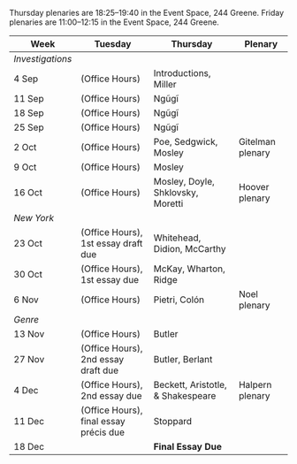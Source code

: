 
Thursday plenaries are 18:25–19:40 in the Event Space, 244 Greene. Friday
plenaries are 11:00–12:15 in the Event Space, 244 Greene.

| Week | Tuesday | Thursday | Plenary | 
-------| ------- | -------- | ------ |
*Investigations* ||||
4 Sep | (Office Hours) | Introductions, Miller |
11 Sep | (Office Hours) | Ngũgĩ | |
18 Sep | (Office Hours) | Ngũgĩ | |
25 Sep | (Office Hours) | Ngũgĩ | |
2 Oct | (Office Hours) | Poe, Sedgwick, Mosley | Gitelman plenary |
9 Oct | (Office Hours) | Mosley | |
16 Oct | (Office Hours) | Mosley, Doyle, Shklovsky, Moretti | Hoover plenary |
*New York* ||||
23 Oct | (Office Hours), 1st essay draft due | Whitehead, Didion, McCarthy | |
30 Oct | (Office Hours), 1st essay due | McKay, Wharton, Ridge| |
6 Nov | (Office Hours) | Pietri, Colón | Noel plenary |
*Genre* ||||
13 Nov | (Office Hours) | Butler | |
27 Nov | (Office Hours), 2nd essay draft due | Butler, Berlant | |
4 Dec | (Office Hours), 2nd essay due | Beckett, Aristotle, & Shakespeare | Halpern plenary |
11 Dec | (Office Hours), final essay précis due | Stoppard | |
18 Dec | | **Final Essay Due** | |
